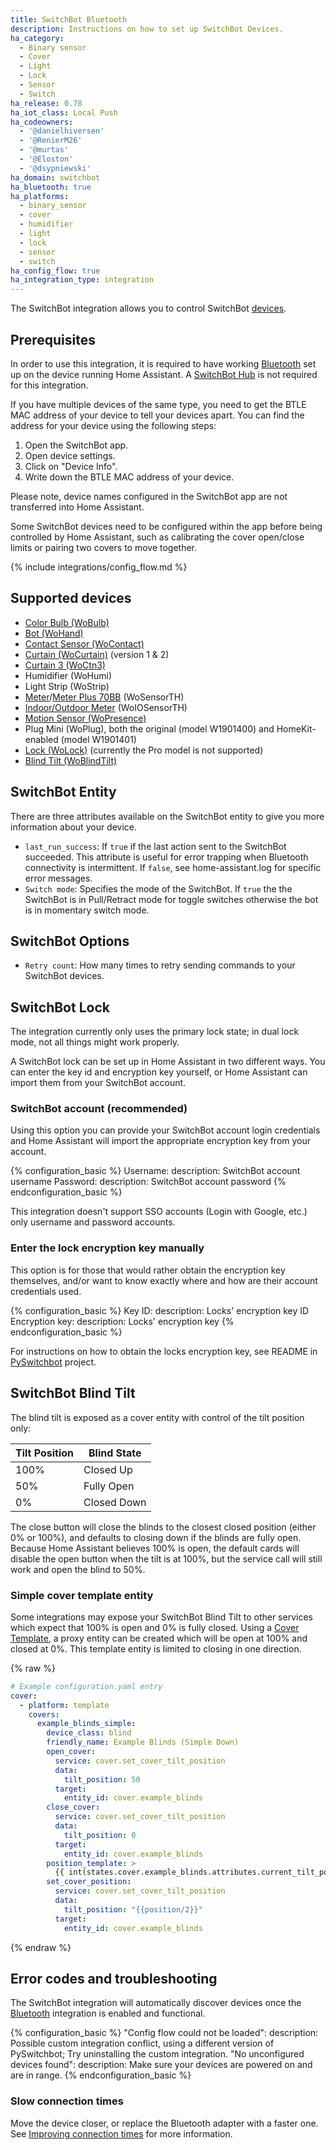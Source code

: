 ```yaml
---
title: SwitchBot Bluetooth
description: Instructions on how to set up SwitchBot Devices.
ha_category:
  - Binary sensor
  - Cover
  - Light
  - Lock
  - Sensor
  - Switch
ha_release: 0.78
ha_iot_class: Local Push
ha_codeowners:
  - '@danielhiversen'
  - '@RenierM26'
  - '@murtas'
  - '@Eloston'
  - '@dsypniewski'
ha_domain: switchbot
ha_bluetooth: true
ha_platforms:
  - binary_sensor
  - cover
  - humidifier
  - light
  - lock
  - sensor
  - switch
ha_config_flow: true
ha_integration_type: integration
---
```


The SwitchBot integration allows you to control SwitchBot [devices](https://www.switch-bot.com/).

## Prerequisites

In order to use this integration, it is required to have working [Bluetooth](/integrations/bluetooth) set up on the device running Home Assistant. A [SwitchBot Hub](https://switch-bot.com/pages/switchbot-hub-mini) is not required for this integration.

If you have multiple devices of the same type, you need to get the BTLE MAC address of your device to tell your devices apart. You can find the address for your device using the following steps:

1. Open the SwitchBot app.
2. Open device settings.
3. Click on "Device Info".
4. Write down the BTLE MAC address of your device.

Please note, device names configured in the SwitchBot app are not transferred into Home Assistant.

Some SwitchBot devices need to be configured within the app before being controlled by Home Assistant, such as calibrating the cover open/close limits or pairing two covers to move together.

{% include integrations/config_flow.md %}

## Supported devices

- [Color Bulb (WoBulb)](https://switch-bot.com/pages/switchbot-color-bulb)
- [Bot (WoHand)](https://switch-bot.com/pages/switchbot-bot)
- [Contact Sensor (WoContact)](https://switch-bot.com/pages/switchbot-contact-sensor)
- [Curtain (WoCurtain)](https://switch-bot.com/pages/switchbot-curtain) (version 1 & 2)
- [Curtain 3 (WoCtn3)](https://switch-bot.com/pages/switchbot-curtain-3)
- Humidifier (WoHumi)
- Light Strip (WoStrip)
- [Meter](https://switch-bot.com/pages/switchbot-meter)/[Meter Plus 70BB](https://switch-bot.com/pages/switchbot-meter-plus) (WoSensorTH)
- [Indoor/Outdoor Meter](https://switch-bot.com/pages/switchbot-indoor-outdoor-thermo-hygrometer) (WoIOSensorTH)
- [Motion Sensor (WoPresence)](https://switch-bot.com/pages/switchbot-motion-sensor)
- Plug Mini (WoPlug), both the original (model W1901400) and HomeKit-enabled (model W1901401)
- [Lock (WoLock)](https://switch-bot.com/pages/switchbot-lock) (currently the Pro model is not supported)
- [Blind Tilt (WoBlindTilt)](https://switch-bot.com/pages/switchbot-blind-tilt)

## SwitchBot Entity

There are three attributes available on the SwitchBot entity to give you more information about your device.

- `last_run_success`: If `true` if the last action sent to the SwitchBot succeeded. This attribute is useful for error trapping when Bluetooth connectivity is intermittent. If `false`, see home-assistant.log for specific error messages.
- `Switch mode`: Specifies the mode of the SwitchBot. If `true` the the SwitchBot is in Pull/Retract mode for toggle switches otherwise the bot is in momentary switch mode.

## SwitchBot Options

- `Retry count`: How many times to retry sending commands to your SwitchBot devices.

## SwitchBot Lock

The integration currently only uses the primary lock state; in dual lock mode, not all things might work properly.

A SwitchBot lock can be set up in Home Assistant in two different ways. You can enter the key id and encryption key yourself, or Home Assistant can import them from your SwitchBot account.

### SwitchBot account (recommended)

Using this option you can provide your SwitchBot account login credentials and Home Assistant will import the appropriate encryption key from your account.

{% configuration_basic %}
Username:
  description: SwitchBot account username
Password:
  description: SwitchBot account password
{% endconfiguration_basic %}

<div class='note warning'>
This integration doesn't support SSO accounts (Login with Google, etc.) only username and password accounts.
</div>

### Enter the lock encryption key manually

This option is for those that would rather obtain the encryption key themselves, and/or want to know exactly where and how are their account credentials used.

{% configuration_basic %}
Key ID:
  description: Locks' encryption key ID
Encryption key:
  description: Locks' encryption key
{% endconfiguration_basic %}

For instructions on how to obtain the locks encryption key, see README in [PySwitchbot](https://github.com/Danielhiversen/pySwitchbot#obtaining-locks-encryption-key) project.

## SwitchBot Blind Tilt

The blind tilt is exposed as a cover entity with control of the tilt position only:

| Tilt Position | Blind State |
| ------------- | ----------- |
| 100%          | Closed Up   |
| 50%           | Fully Open  |
| 0%            | Closed Down |

The close button will close the blinds to the closest closed position (either 0% or 100%), and defaults to closing down if the blinds are fully open. Because Home Assistant believes 100% is open, the default cards will disable the open button when the tilt is at 100%, but the service call will still work and open the blind to 50%.

### Simple cover template entity

Some integrations may expose your SwitchBot Blind Tilt to other services which expect that 100% is open and 0% is fully closed. Using a [Cover Template](/integrations/cover.template), a proxy entity can be created which will be open at 100% and closed at 0%. This template entity is limited to closing in one direction.

{% raw %}

```yaml
# Example configuration.yaml entry
cover:
  - platform: template
    covers:
      example_blinds_simple:
        device_class: blind
        friendly_name: Example Blinds (Simple Down)
        open_cover:
          service: cover.set_cover_tilt_position
          data:
            tilt_position: 50
          target:
            entity_id: cover.example_blinds
        close_cover:
          service: cover.set_cover_tilt_position
          data:
            tilt_position: 0
          target:
            entity_id: cover.example_blinds
        position_template: >
          {{ int(states.cover.example_blinds.attributes.current_tilt_position)*2 }}
        set_cover_position:
          service: cover.set_cover_tilt_position
          data:
            tilt_position: "{{position/2}}"
          target:
            entity_id: cover.example_blinds
```

{% endraw %}

## Error codes and troubleshooting

The SwitchBot integration will automatically discover devices once the [Bluetooth](/integrations/bluetooth) integration is enabled and functional.

{% configuration_basic %}
"Config flow could not be loaded":
  description: Possible custom integration conflict, using a different version of PySwitchbot; Try uninstalling the custom integration.
"No unconfigured devices found":
  description: Make sure your devices are powered on and are in range.
{% endconfiguration_basic %}

### Slow connection times

Move the device closer, or replace the Bluetooth adapter with a faster one. See [Improving connection times](/integrations/bluetooth/#improving-connection-times) for more information.
